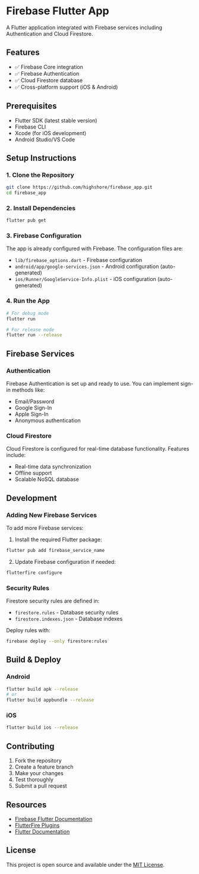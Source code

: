 # Firebase Flutter App

A Flutter application integrated with Firebase services including Authentication and Cloud Firestore.

## Features

- ✅ Firebase Core integration
- ✅ Firebase Authentication
- ✅ Cloud Firestore database
- ✅ Cross-platform support (iOS & Android)

## Prerequisites

- Flutter SDK (latest stable version)
- Firebase CLI
- Xcode (for iOS development)
- Android Studio/VS Code

## Setup Instructions

### 1. Clone the Repository

```bash
git clone https://github.com/highshore/firebase_app.git
cd firebase_app
```

### 2. Install Dependencies

```bash
flutter pub get
```

### 3. Firebase Configuration

The app is already configured with Firebase. The configuration files are:

- `lib/firebase_options.dart` - Firebase configuration
- `android/app/google-services.json` - Android configuration (auto-generated)
- `ios/Runner/GoogleService-Info.plist` - iOS configuration (auto-generated)

### 4. Run the App

```bash
# For debug mode
flutter run

# For release mode
flutter run --release
```

## Firebase Services

### Authentication
Firebase Authentication is set up and ready to use. You can implement sign-in methods like:
- Email/Password
- Google Sign-In
- Apple Sign-In
- Anonymous authentication

### Cloud Firestore
Cloud Firestore is configured for real-time database functionality. Features include:
- Real-time data synchronization
- Offline support
- Scalable NoSQL database

## Development

### Adding New Firebase Services

To add more Firebase services:

1. Install the required Flutter package:
```bash
flutter pub add firebase_service_name
```

2. Update Firebase configuration if needed:
```bash
flutterfire configure
```

### Security Rules

Firestore security rules are defined in:
- `firestore.rules` - Database security rules
- `firestore.indexes.json` - Database indexes

Deploy rules with:
```bash
firebase deploy --only firestore:rules
```

## Build & Deploy

### Android
```bash
flutter build apk --release
# or
flutter build appbundle --release
```

### iOS
```bash
flutter build ios --release
```

## Contributing

1. Fork the repository
2. Create a feature branch
3. Make your changes
4. Test thoroughly
5. Submit a pull request

## Resources

- [Firebase Flutter Documentation](https://firebase.google.com/docs/flutter/setup)
- [FlutterFire Plugins](https://firebase.flutter.dev/)
- [Flutter Documentation](https://docs.flutter.dev/)

## License

This project is open source and available under the [MIT License](LICENSE).
